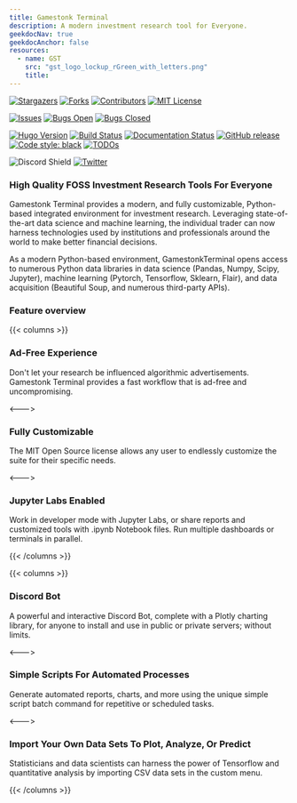 ```yaml
---
title: Gamestonk Terminal
description: A modern investment research tool for Everyone.
geekdocNav: true
geekdocAnchor: false
resources:
  - name: GST
    src: "gst_logo_lockup_rGreen_with_letters.png"
    title:
---
```


<!-- markdownlint-capture -->
<!-- markdownlint-disable MD033 -->

[![Stargazers][stars-shield]][stars-url]
[![Forks][forks-shield]][forks-url]
[![Contributors][contributors-shield]][contributors-url]
[![MIT License][license-shield]][license-url]

[![Issues][issues-shield]][issues-url]
[![Bugs Open][bugs-open-shield]][bugs-open-url]
[![Bugs Closed][bugs-closed-shield]][bugs-closed-url]

<span class="badge-placeholder">[![Hugo Version](https://img.shields.io/badge/hugo-0.83-blue.svg)](https://gohugo.io)</span>
[![Build Status](https://github.com/GamestonkTerminal/GamestonkTerminal/actions/workflows/test.yml/badge.svg?branch=master)](https://github.com/GamestonkTerminal/GamestonkTerminal/actions)
[![Documentation Status](https://readthedocs.org/projects/gamestonk-terminal/badge/?version=latest)](https://gamestonk-terminal.readthedocs.io/?badge=latest)
[![GitHub release](https://img.shields.io/github/release/GamestonkTerminal/GamestonkTerminal.svg?maxAge=3600)](https://github.com/GamestonkTerminal/GamestonkTerminal/releases)
[![Code style: black](https://img.shields.io/badge/code%20style-black-000000.svg)](https://github.com/psf/black)
[![TODOs](https://badgen.net/https/api.tickgit.com/badgen/github.com/GamestonkTerminal/GamestonkTerminal/main)](https://www.tickgit.com/browse?repo=github.com/GamestonkTerminal/GamestonkTerminal&branch=main)

![Discord Shield](https://discordapp.com/api/guilds/831165782750789672/widget.png?style=shield)
[![Twitter](https://img.shields.io/twitter/url/https/twitter.com/gamestonkt.svg?style=social&label=Follow%20%40gamestonkt)](https://twitter.com/gamestonkt)

<!-- markdownlint-restore -->

### **High Quality FOSS Investment Research Tools For Everyone**

<!--{{< img name="GST" lazy=false >}}-->

Gamestonk Terminal provides a modern, and fully customizable, Python-based integrated environment for investment research. Leveraging state-of-the-art data science and machine learning, the individual trader can now harness technologies used by institutions and professionals around the world to make better financial decisions.

As a modern Python-based environment, GamestonkTerminal opens access to numerous Python data libraries in data science (Pandas, Numpy, Scipy, Jupyter), machine learning (Pytorch, Tensorflow, Sklearn, Flair), and data acquisition (Beautiful Soup, and numerous third-party APIs).

<!--{{< button size="large" relref="stocks/" >}}Getting Started{{< /button >}}-->

### Feature overview

{{< columns >}}

### Ad-Free Experience

Don't let your research be influenced algorithmic advertisements. Gamestonk Terminal provides a fast workflow that is ad-free and uncompromising.

<--->

### Fully Customizable

The MIT Open Source license allows any user to endlessly customize the suite for their specific needs. 

<--->

### Jupyter Labs Enabled

Work in developer mode with Jupyter Labs, or share reports and customized tools with .ipynb Notebook files. Run multiple dashboards or terminals in parallel. 

{{< /columns >}}

{{< columns >}}

### Discord Bot

A powerful and interactive Discord Bot, complete with a Plotly charting library, for anyone to install and use in public or private servers; without limits.

<--->

### Simple Scripts For Automated Processes

Generate automated reports, charts, and more using the unique simple script batch command for repetitive or scheduled tasks.

<--->

### Import Your Own Data Sets To Plot, Analyze, Or Predict

Statisticians and data scientists can harness the power of Tensorflow and quantitative analysis by importing CSV data sets in the custom menu.

{{< /columns >}}

[contributors-shield]: https://img.shields.io/github/contributors/GamestonkTerminal/GamestonkTerminal.svg?style=for-the-badge
[contributors-url]: https://github.com/GamestonkTerminal/GamestonkTerminal/graphs/contributors
[forks-shield]: https://img.shields.io/github/forks/GamestonkTerminal/GamestonkTerminal.svg?style=for-the-badge
[forks-url]: https://github.com/GamestonkTerminal/GamestonkTerminal/network/members
[stars-shield]: https://img.shields.io/github/stars/GamestonkTerminal/GamestonkTerminal.svg?style=for-the-badge
[stars-url]: https://github.com/GamestonkTerminal/GamestonkTerminal/stargazers
[issues-shield]: https://img.shields.io/github/issues/GamestonkTerminal/GamestonkTerminal.svg?style=for-the-badge&color=blue
[issues-url]: https://github.com/GamestonkTerminal/GamestonkTerminal/issues
[bugs-open-shield]: https://img.shields.io/github/issues/GamestonkTerminal/GamestonkTerminal/bug.svg?style=for-the-badge&color=yellow
[bugs-open-url]: https://github.com/GamestonkTerminal/GamestonkTerminal/issues?q=is%3Aissue+label%3Abug+is%3Aopen
[bugs-closed-shield]: https://img.shields.io/github/issues-closed/GamestonkTerminal/GamestonkTerminal/bug.svg?style=for-the-badge&color=success
[bugs-closed-url]: https://github.com/GamestonkTerminal/GamestonkTerminal/issues?q=is%3Aissue+label%3Abug+is%3Aclosed
[license-shield]: https://img.shields.io/github/license/GamestonkTerminal/GamestonkTerminal.svg?style=for-the-badge
[license-url]: https://github.com/GamestonkTerminal/GamestonkTerminal/blob/main/LICENSE.txt
